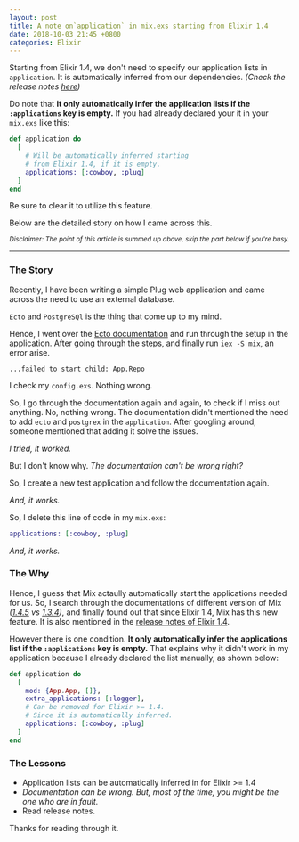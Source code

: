 ```yaml
---
layout: post
title: A note on`application` in mix.exs starting from Elixir 1.4
date: 2018-10-03 21:45 +0800
categories: Elixir
---
```


Starting from Elixir 1.4, we don't need to specify our application lists in
`application`. It is automatically inferred from our dependencies. _(Check the
release notes [here][1])_

Do note that **it only automatically infer the application lists if the
`:applications` key is empty.** If you had already declared your it in your
`mix.exs` like this:

```elixir
def application do
  [
    # Will be automatically inferred starting
    # from Elixir 1.4, if it is empty.
    applications: [:cowboy, :plug]
  ]
end
```
Be sure to clear it to utilize this feature.

Below are the detailed story on how I came across this.

<small>_Disclaimer: The point of this article is summed up above, skip the part below if you're busy._</small>

---

### The Story

Recently, I have been writing a simple Plug web application and came across the
need to use an external database.

`Ecto` and `PostgreSQl` is the thing that come up to my mind.

Hence, I went over the [Ecto documentation][4] and run through the setup in the
application. After going through the steps, and finally run `iex -S mix`, an
error arise.

```
...failed to start child: App.Repo
```

I check my `config.exs`. Nothing wrong.

So, I go through the documentation again and again, to check if I miss out anything.
No, nothing wrong. The documentation didn't mentioned the need to add `ecto`
and `postgrex` in the `application`.  After googling around, someone mentioned
that adding it solve the issues.

_I tried, it worked._

But I don't know why. _The documentation can't be wrong right?_

So, I create a new test application and follow the documentation again.

_And, it works._

So, I delete this line of code in my `mix.exs`:

```elixir
applications: [:cowboy, :plug]
```

_And, it works._

### The Why
Hence, I guess that Mix actaully automatically start the applications needed
for us. So, I search through the documentations of different version of Mix
_([1.4.5][2] vs [1.3.4][2])_, and finally found out that since Elixir 1.4,
Mix has this new feature. It is also mentioned in the [release notes of Elixir 1.4][1].

However there is one condition. **It only automatically infer the applications list if the
`:applications` key is empty.** That explains why it didn't work in my
application because I already declared the list manually, as shown below:

```elixir
def application do
  [
    mod: {App.App, []},
    extra_applications: [:logger],
    # Can be removed for Elixir >= 1.4.
    # Since it is automatically inferred.
    applications: [:cowboy, :plug]
  ]
end
```

### The Lessons

- Application lists can be automatically inferred in for Elixir >= 1.4
- _Documentation can be wrong. But, most of the time, you might be the one who
  are in fault._
- Read release notes.

Thanks for reading through it.

[1]: https://elixir-lang.org/blog/2017/01/05/elixir-v1-4-0-released/
[2]: https://hexdocs.pm/mix/1.3.4/Mix.Tasks.Compile.App.html#content
[3]: https://hexdocs.pm/mix/1.4.5/Mix.Tasks.Compile.App.html#content
[4]: https://hexdocs.pm/ecto/getting-started.html#content
